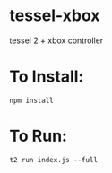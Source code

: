 # tessel-xbox
tessel 2 + xbox controller

# To Install:
```npm install```

# To Run:
```t2 run index.js --full```